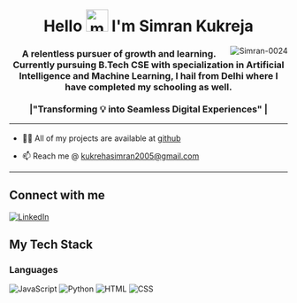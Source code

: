<div>
  <h1 align="center">Hello <img src="https://fonts.gstatic.com/s/e/notoemoji/latest/1f44b_1f3fb/512.webp" height="40" width="40" alt="meetjain1" /> I'm Simran Kukreja </h1> <img align="right" src="https://png.pngtree.com/png-vector/20240506/ourmid/pngtree-cute-cartoon-girl-doing-office-work-on-transparent-background-png-image_12375933.png" alt="Simran-0024" /> 
<div>
<h3 align="center"> A relentless pursuer of growth and learning. Currently pursuing B.Tech CSE with specialization in Artificial Intelligence and Machine Learning, I hail from Delhi where I have completed my schooling as well. <br>
<br>
|"Transforming 💡 into Seamless Digital Experiences" |<hr>
</h3>


- 👨‍💻 All of my projects are available at [github](https://github.com/Simran-0024)

- 📫 Reach me @ kukrehasimran2005@gmail.com
  
<hr>

## Connect with me 
<!-- <p align="left">
<a href="https://www.linkedin.com/in/meet-jain-413015265/" target="blank"><img align="center" src="https://raw.githubusercontent.com/rahuldkjain/github-profile-readme-generator/master/src/images/icons/Social/linked-in-alt.svg" alt="https://www.linkedin.com/in/meet-jain-413015265/" height="35" width="45" /></a>
<a href="https://discordapp.com/users/meetofficial" target="blank"><img align="center" src="https://github.com/Meetjain1/Meetjain1/assets/133582566/098a209a-a1d2-4350-9331-8f90203cc34d" alt="https://discordapp.com/users/meetofficial" height="45" width="45" /></a>
<hr> -->
[![LinkedIn](https://img.shields.io/badge/LinkedIn-0077B5?style=flat&logo=linkedin&logoColor=white)](https://www.linkedin.com/feed/)

## My Tech Stack

### Languages
![JavaScript](https://img.shields.io/badge/JavaScript-F7DF1E?style=flat&logo=javascript&logoColor=black)
![Python](https://img.shields.io/badge/Python-3776AB?style=flat&logo=python&logoColor=white)
![HTML](https://img.shields.io/badge/HTML5-E34F26?style=flat&logo=html5&logoColor=white)
![CSS](https://img.shields.io/badge/CSS3-1572B6?style=flat&logo=css3&logoColor=white)


